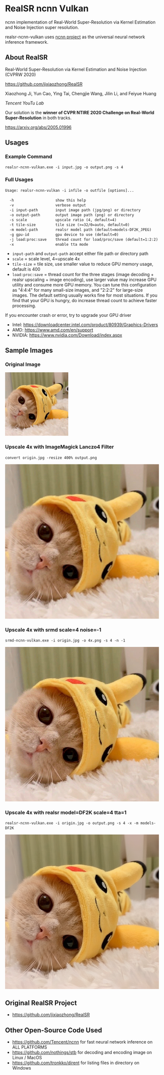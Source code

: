 # RealSR ncnn Vulkan

ncnn implementation of Real-World Super-Resolution via Kernel Estimation and Noise Injection super resolution.

realsr-ncnn-vulkan uses [ncnn project](https://github.com/Tencent/ncnn) as the universal neural network inference framework.

## About RealSR

Real-World Super-Resolution via Kernel Estimation and Noise Injection (CVPRW 2020)

https://github.com/jixiaozhong/RealSR

Xiaozhong Ji, Yun Cao, Ying Tai, Chengjie Wang, Jilin Li, and Feiyue Huang

*Tencent YouTu Lab*

Our solution is the **winner of CVPR NTIRE 2020 Challenge on Real-World Super-Resolution** in both tracks.

https://arxiv.org/abs/2005.01996

## Usages

### Example Command

```shell
realsr-ncnn-vulkan.exe -i input.jpg -o output.png -s 4
```

### Full Usages

```console
Usage: realsr-ncnn-vulkan -i infile -o outfile [options]...

  -h                   show this help
  -v                   verbose output
  -i input-path        input image path (jpg/png) or directory
  -o output-path       output image path (png) or directory
  -s scale             upscale ratio (4, default=4)
  -t tile-size         tile size (>=32/0=auto, default=0)
  -m model-path        realsr model path (default=models-DF2K_JPEG)
  -g gpu-id            gpu device to use (default=0)
  -j load:proc:save    thread count for load/proc/save (default=1:2:2)
  -x                   enable tta mode
```

- `input-path` and `output-path` accept either file path or directory path
- `scale` = scale level, 4=upscale 4x
- `tile-size` = tile size, use smaller value to reduce GPU memory usage, default is 400
- `load:proc:save` = thread count for the three stages (image decoding + realsr upscaling + image encoding), use larger value may increase GPU utility and consume more GPU memory. You can tune this configuration as "4:4:4" for many small-size images, and "2:2:2" for large-size images. The default setting usually works fine for most situations. If you find that your GPU is hungry, do increase thread count to achieve faster processing.

If you encounter crash or error, try to upgrade your GPU driver

- Intel: https://downloadcenter.intel.com/product/80939/Graphics-Drivers
- AMD: https://www.amd.com/en/support
- NVIDIA: https://www.nvidia.com/Download/index.aspx

## Sample Images

### Original Image

![origin](images/0.png)

### Upscale 4x with ImageMagick Lanczo4 Filter

```shell
convert origin.jpg -resize 400% output.png
```

![browser](images/im.png)

### Upscale 4x with srmd scale=4 noise=-1

```shell
srmd-ncnn-vulkan.exe -i origin.jpg -o 4x.png -s 4 -n -1
```

![waifu2x](images/srmd.png)

### Upscale 4x with realsr model=DF2K scale=4 tta=1

```shell
realsr-ncnn-vulkan.exe -i origin.jpg -o output.png -s 4 -x -m models-DF2K
```

![realsr](images/2.png)

## Original RealSR Project

- https://github.com/jixiaozhong/RealSR

## Other Open-Source Code Used

- https://github.com/Tencent/ncnn for fast neural network inference on ALL PLATFORMS
- https://github.com/nothings/stb for decoding and encoding image on Linux / MacOS
- https://github.com/tronkko/dirent for listing files in directory on Windows
